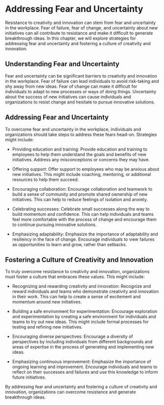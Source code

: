 Addressing Fear and Uncertainty
============================================================================================

Resistance to creativity and innovation can stem from fear and uncertainty in the workplace. Fear of failure, fear of change, and uncertainty about new initiatives can all contribute to resistance and make it difficult to generate breakthrough ideas. In this chapter, we will explore strategies for addressing fear and uncertainty and fostering a culture of creativity and innovation.

Understanding Fear and Uncertainty
----------------------------------

Fear and uncertainty can be significant barriers to creativity and innovation in the workplace. Fear of failure can lead individuals to avoid risk-taking and shy away from new ideas. Fear of change can make it difficult for individuals to adapt to new processes or ways of doing things. Uncertainty about the success of new initiatives can cause individuals and organizations to resist change and hesitate to pursue innovative solutions.

Addressing Fear and Uncertainty
-------------------------------

To overcome fear and uncertainty in the workplace, individuals and organizations should take steps to address these fears head-on. Strategies might include:

* Providing education and training: Provide education and training to employees to help them understand the goals and benefits of new initiatives. Address any misconceptions or concerns they may have.

* Offering support: Offer support to employees who may be anxious about new initiatives. This might include coaching, mentoring, or additional resources to help them succeed.

* Encouraging collaboration: Encourage collaboration and teamwork to build a sense of community and promote shared ownership of new initiatives. This can help to reduce feelings of isolation and anxiety.

* Celebrating successes: Celebrate small successes along the way to build momentum and confidence. This can help individuals and teams feel more comfortable with the process of change and encourage them to continue pursuing innovative solutions.

* Emphasizing adaptability: Emphasize the importance of adaptability and resiliency in the face of change. Encourage individuals to view failures as opportunities to learn and grow, rather than setbacks.

Fostering a Culture of Creativity and Innovation
------------------------------------------------

To truly overcome resistance to creativity and innovation, organizations must foster a culture that embraces these values. This might include:

* Recognizing and rewarding creativity and innovation: Recognize and reward individuals and teams who demonstrate creativity and innovation in their work. This can help to create a sense of excitement and momentum around new initiatives.

* Building a safe environment for experimentation: Encourage exploration and experimentation by creating a safe environment for individuals and teams to try out new ideas. This might include formal processes for testing and refining new initiatives.

* Encouraging diverse perspectives: Encourage a diversity of perspectives by including individuals from different backgrounds and areas of expertise in the process of generating and implementing new ideas.

* Emphasizing continuous improvement: Emphasize the importance of ongoing learning and improvement. Encourage individuals and teams to reflect on their successes and failures and use this knowledge to inform future initiatives.

By addressing fear and uncertainty and fostering a culture of creativity and innovation, organizations can overcome resistance and generate breakthrough ideas.
